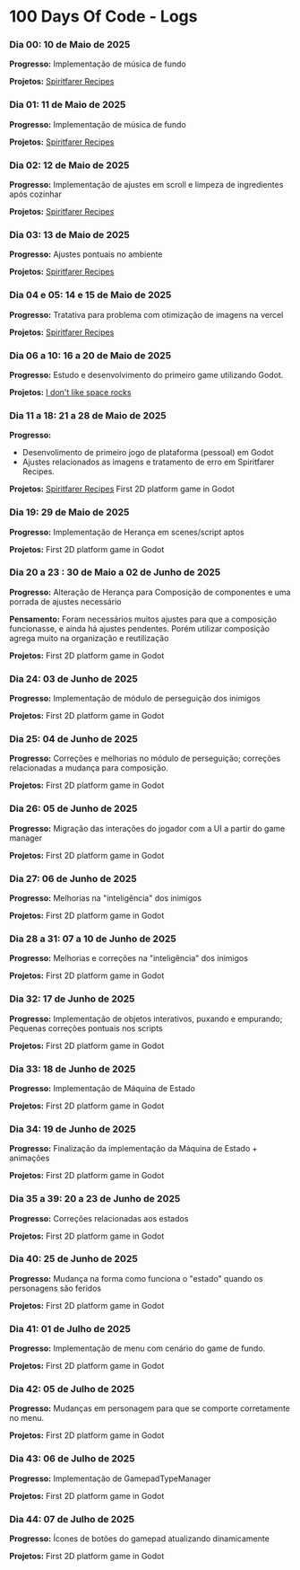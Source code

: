 # 100 Days Of Code - Logs

### Dia 00: 10 de Maio de 2025

**Progresso:** Implementação de música de fundo

**Projetos:** [Spiritfarer Recipes](https://spiritfarer-recipes.vercel.app/)

### Dia 01: 11 de Maio de 2025

**Progresso:** Implementação de música de fundo

**Projetos:** [Spiritfarer Recipes](https://spiritfarer-recipes.vercel.app/)

### Dia 02: 12 de Maio de 2025

**Progresso:** Implementação de ajustes em scroll e limpeza de ingredientes após cozinhar

**Projetos:** [Spiritfarer Recipes](https://spiritfarer-recipes.vercel.app/)

### Dia 03: 13 de Maio de 2025

**Progresso:** Ajustes pontuais no ambiente

**Projetos:** [Spiritfarer Recipes](https://spiritfarer-recipes.vercel.app/)

### Dia 04 e 05: 14 e 15 de Maio de 2025

**Progresso:** Tratativa para problema com otimização de imagens na vercel

**Projetos:** [Spiritfarer Recipes](https://spiritfarer-recipes.vercel.app/)

### Dia 06 a 10: 16 a 20 de Maio de 2025

**Progresso:** Estudo e desenvolvimento do primeiro game utilizando Godot.

**Projetos:** [I don't like space rocks](https://brauuu.github.io/i_don-t_like_space_rocks/)

### Dia 11 a 18: 21 a 28 de Maio de 2025

**Progresso:** 
- Desenvolimento de primeiro jogo de plataforma (pessoal) em Godot
- Ajustes relacionados as imagens e tratamento de erro em Spiritfarer Recipes.

**Projetos:** 
[Spiritfarer Recipes](https://spiritfarer-recipes.vercel.app/)
First 2D platform game in Godot

### Dia 19: 29 de Maio de 2025

**Progresso:** Implementação de Herança em scenes/script aptos

**Projetos:** First 2D platform game in Godot

### Dia 20 a 23 : 30 de Maio a 02 de Junho de 2025

**Progresso:** Alteração de Herança para Composição de componentes e uma porrada de ajustes necessário

**Pensamento:** Foram necessários muitos ajustes para que a composição funcionasse, e ainda há ajustes pendentes. Porém utilizar composição agrega muito na organização e reutilização

**Projetos:** First 2D platform game in Godot

### Dia 24: 03 de Junho de 2025

**Progresso:** Implementação de módulo de perseguição dos inimigos

**Projetos:** First 2D platform game in Godot

### Dia 25: 04 de Junho de 2025

**Progresso:** Correções e melhorias no módulo de perseguição; correções relacionadas a mudança para composição.

**Projetos:** First 2D platform game in Godot

### Dia 26: 05 de Junho de 2025

**Progresso:** Migração das interações do jogador com a UI a partir do game manager

**Projetos:** First 2D platform game in Godot

### Dia 27: 06 de Junho de 2025

**Progresso:** Melhorias na "inteligência" dos inimigos

**Projetos:** First 2D platform game in Godot

### Dia 28 a 31: 07 a 10 de Junho de 2025

**Progresso:** Melhorias e correções na "inteligência" dos inimigos

**Projetos:** First 2D platform game in Godot

### Dia 32: 17 de Junho de 2025

**Progresso:** Implementação de objetos interativos, puxando e empurando; Pequenas correções pontuais nos scripts

**Projetos:** First 2D platform game in Godot

### Dia 33: 18 de Junho de 2025

**Progresso:** Implementação de Máquina de Estado

**Projetos:** First 2D platform game in Godot

### Dia 34: 19 de Junho de 2025

**Progresso:** Finalização da implementação da Máquina de Estado + animações

**Projetos:** First 2D platform game in Godot

### Dia 35 a 39: 20 a 23 de Junho de 2025

**Progresso:** Correções relacionadas aos estados

**Projetos:** First 2D platform game in Godot

### Dia 40: 25 de Junho de 2025

**Progresso:** Mudança na forma como funciona o "estado" quando os personagens são feridos

**Projetos:** First 2D platform game in Godot

### Dia 41: 01 de Julho de 2025

**Progresso:** Implementação de menu com cenário do game de fundo.

**Projetos:** First 2D platform game in Godot

### Dia 42: 05 de Julho de 2025

**Progresso:** Mudanças em personagem para que se comporte corretamente no menu.

**Projetos:** First 2D platform game in Godot

### Dia 43: 06 de Julho de 2025

**Progresso:** Implementação de GamepadTypeManager

**Projetos:** First 2D platform game in Godot

### Dia 44: 07 de Julho de 2025

**Progresso:** Ícones de botões do gamepad atualizando dinamicamente

**Projetos:** First 2D platform game in Godot
